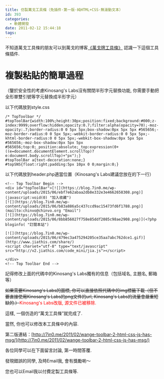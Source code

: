 ```yaml
---
title: 仿製萬戈工具條（免插件·第一版·純HTML+CSS·無滾動文本）
id: 393
categories:
  - 軟體開發
date: 2011-02-12 15:44:18
tags:
---
```


不知道萬戈工具條的朋友可以到萬戈的博客[《萬戈牌工具條》](http://wange.im/wg-toolbar.html) 認識一下這個工具條插件.

# 複製粘貼的簡單過程

（鑒於安全性的考慮Kinosang's Labs沒有關閉半形字元替換功能, 你需要手動把全形單雙引號等字元替換成半形字元）

以下代碼放到style.css

<!--more-->

```
/* TopToolbar */
#topToolBar{width:100%;height:30px;position:fixed;background:#000;z-index:9999;overflow:hidden;opacity:0.7;filter:alpha(opacity=70);-moz-opacity:.7;border-radius:0 0 5px 5px;box-shadow:0px 5px 5px #565656;-moz-border-radius:0 0 5px 5px;-webkit-border-radius:0 0 5px 5px;-khtml-border-radius:0 0 5px 5px;-webkit-box-shadow:0px 5px 5px #565656;-moz-box-shadow:0px 5px 5px #565656;top:0;_position:absolute;_top:expression(0+((e=document.documentElement.scrollTop)?e:document.body.scrollTop)+"px");}
#topToolBar a{text-decoration:none;}
#topSNS{float:right;padding:5px 10px 0 0;margin:0;}
```

以下代碼放到header.php適當位置（Kinosang's Labs建議您放在的下一行）

```
<!-- Top Toolbar Begin -->
<div id="topToolBar">[![](https://blog.7in0.me/wp-content/uploads/2015/06/ebf7e62abaa2db8e332e3e4662658308.png)](javascript:void(0) "加入收藏")
[![](https://blog.7in0.me/wp-content/uploads/2015/06/b83a886a5c437ccd9ac15473fd6f1788.png)](mailto:chinvo@chinvo.org "Email")
[![](https://blog.7in0.me/wp-content/uploads/2015/06/8bb856027f758e85ddf2085c98ae2908.png)](<?php bloginfo( "訂閱本站")

[![](https://blog.7in0.me/wp-content/uploads/2015/06/479ec3a475294205ce35aa7abc762dce1.gif)](http://www.jiathis.com/share/)
<script charset="utf-8" type="text/javascript" src="http://v2.jiathis.com/code_mini/jia.js"></script>

</div>
<!-- Top Toolbar End -->
```

記得修改上面的代碼中的Kinosang's Labs獨有的信息（包括域名, 主題名, 郵箱等）

<del>如果需要Kinosang's Labs的圖標, 你可以直接依照代碼中的img標籤下載（但不要直接使用Kinosang's Labs的png文件的url, Kinosang's Labs的流量會嚴重短缺的.）</del><span style="color: #ff0000;">Kinosang's Labs改版, 源文件已被移除.</span>

這樣, 一個仿造的“萬戈工具條”就完成了.

當然, 你也可以修改本工具條中的內容.

第二版連結：[http://7in0.me/2011/02/wange-toolbar-2-html-css-js-has-msg/](http://7in0.me/2011/02/wange-toolbar-2-html-css-js-has-msg/)

各位同學可以在下面留言討論, 第一時間答覆.

發現錯誤的同學, 及時Email我, 會有獎勵喲～

您也可以Email我以付費定製工具條等.
